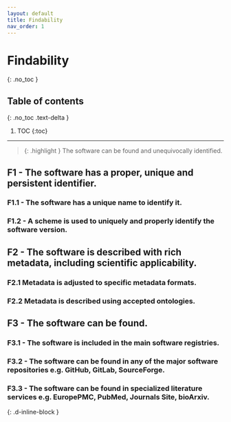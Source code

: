 ```yaml
---
layout: default
title: Findability 
nav_order: 1
---
```


# Findability 
{: .no_toc }

## Table of contents
{: .no_toc .text-delta }

1. TOC
{:toc}

---

> {: .highlight }
> The software can be found and unequivocally identified.

## F1 - The software has a proper, unique and persistent identifier.

### F1.1 - The software has a unique name to identify it.

### F1.2 - A scheme is used to uniquely and properly identify the software version.

## F2 - The software is described with rich metadata, including scientific applicability.

### F2.1 Metadata is adjusted to specific metadata formats.

### F2.2 Metadata is described using accepted ontologies.

## F3 - The software can be found.

### F3.1 - The software is included in the main software registries.

### F3.2 - The software can be found in any of the major software repositories e.g. GitHub, GitLab, SourceForge.

### F3.3 - The software can be found in specialized literature services e.g. EuropePMC, PubMed, Journals Site, bioArxiv.



{: .d-inline-block }
